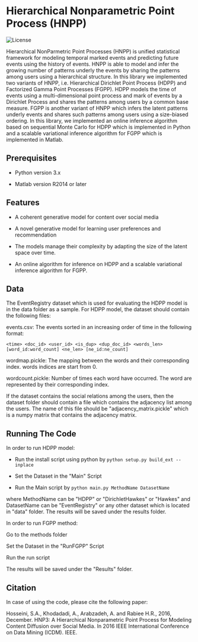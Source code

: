 # Hierarchical Nonparametric Point Process (HNPP)
![License](https://img.shields.io/badge/license-BSD-blue.svg)

Hierarchical NonParmetric Point Processes (HNPP) is unified statistical framework for modeling temporal marked events and predicting future events using the history of events. HNPP is able to model and infer the growing number of patterns underly the events by sharing the patterns among users using a hierarchical structure. In this library we implemented two variants of HNPP, i.e. Hierarchical Dirichlet Point Process (HDPP) and Factorized Gamma Point Processes (FGPP). HDPP models the time of events using a multi-dimensional point process and mark of events by a Dirichlet Process and shares the patterns among users by a common base measure. FGPP  is another variant of HNPP which infers the latent patterns underly events and shares such patterns among users using a size-biased ordering. In this library, we implemented an online inference algorithm based on sequential Monte Carlo for HDPP which is implemented in Python and a scalable variational inference algorithm for FGPP which is implemented in Matlab.

## Prerequisites

- Python version 3.x

- Matlab version R2014 or later

## Features

-  A coherent generative model for content over social media

-  A novel generative model for learning user preferences and recommendation

- The models manage their complexity by adapting the size of the latent space over time.

- An online algorithm for inference on HDPP and a scalable variational inference algorithm for FGPP.

## Data

The EventRegistry dataset which is used for evaluating the HDPP model is in the data folder as a sample.
For HDPP model, the dataset should contain the following files:

events.csv: The events sorted in an increasing order of time in the following format:

```
<time> <doc_id> <user_id> <is_dup> <dup_doc_id> <words_len> [word_id:word_count] <ne_len> [ne_id:ne_count]
```

wordmap.pickle: The mapping between the words and their corresponding index. words indices are start from 0.

wordcount.pickle: Number of times each word have occurred. The word are represented by their corresponding index.

If the dataset contains the social relations among the users, then the dataset folder should
contain a file which contains the adjacency list among the users. 
The name of this file should be "adjacency_matrix.pickle" which is a numpy matrix that 
contains the adjacency matrix. 

## Running The Code

In order to run HDPP model:

- Run the install script using python by ```python setup.py build_ext --inplace```

- Set the Dataset in the "Main" Script

- Run the Main script by ```python main.py MethodName DatasetName```

 where MethodName can be "HDPP" or "DirichletHawkes" or "Hawkes" and DatasetName can be "EventRegistry" or any other 
 dataset which is located in "data" folder. The results will be saved under the results folder.
 
 In order to run FGPP method:

Go to the methods folder

Set the Dataset in the "RunFGPP" Script

Run the run script

The results will be saved under the "Results" folder.
 

## Citation 

In case of using the code, please cite the following paper:

Hosseini, S.A., Khodadadi, A., Arabzadeh, A. and Rabiee H.R., 2016, December. HNP3: A Hierarchical Nonparametric Point Process for Modeling Content Diffusion over Social Media. In 2016 IEEE International Conference on Data Mining (ICDM). IEEE.
